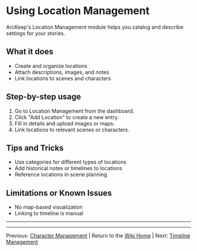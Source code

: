 # Using Location Management

ArcKeep's Location Management module helps you catalog and describe settings for your stories.

## What it does
- Create and organize locations
- Attach descriptions, images, and notes
- Link locations to scenes and characters

## Step-by-step usage
1. Go to Location Management from the dashboard.
2. Click "Add Location" to create a new entry.
3. Fill in details and upload images or maps.
4. Link locations to relevant scenes or characters.

## Tips and Tricks
- Use categories for different types of locations
- Add historical notes or timelines to locations
- Reference locations in scene planning

## Limitations or Known Issues
- No map-based visualization
- Linking to timeline is manual

---

---
Previous: [Character Management](../../arckeep.app.docs/CharacterManagement.md) | Return to the [Wiki Home](../../arckeep.app.docs/README.md) | Next: [Timeline Management](../../arckeep.app.docs/TimelineManagement.md)
